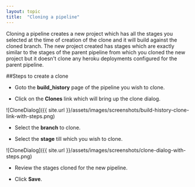 ```yaml
---
layout: topic
title:  "Cloning a pipeline"
---
```


Cloning a pipeline creates a new project which has all the stages you selected at the time of creation of the clone and it will build against the cloned branch. The new project created has stages which are exactly similar to the stages of the parent pipeline from which you cloned the new project but it doesn't clone any heroku deployments configured for the parent pipeline.

##Steps to create a clone

  * Goto the **build_history** page of the pipeline you wish to clone.

  * Click on the **Clones** link which will bring up the clone dialog.

  ![CloneDialog]({{ site.url }}/assets/images/screenshots/build-history-clone-link-with-steps.png)

  * Select the **branch** to clone.

  * Select the **stage** till which you wish to clone.

  ![CloneDialog]({{ site.url }}/assets/images/screenshots/clone-dialog-with-steps.png)

  * Review the stages cloned for the new pipeline.

  * Click **Save**.

